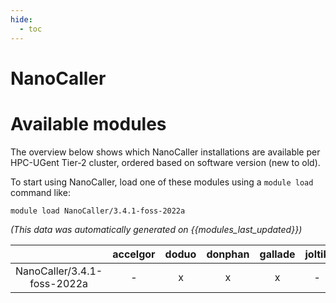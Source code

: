 ```yaml
---
hide:
  - toc
---
```


NanoCaller
==========

# Available modules


The overview below shows which NanoCaller installations are available per HPC-UGent Tier-2 cluster, ordered based on software version (new to old).

To start using NanoCaller, load one of these modules using a `module load` command like:

```shell
module load NanoCaller/3.4.1-foss-2022a
```

*(This data was automatically generated on {{modules_last_updated}})*  

| |accelgor|doduo|donphan|gallade|joltik|shinx|
| :---: | :---: | :---: | :---: | :---: | :---: | :---: |
|NanoCaller/3.4.1-foss-2022a|-|x|x|x|-|-|
